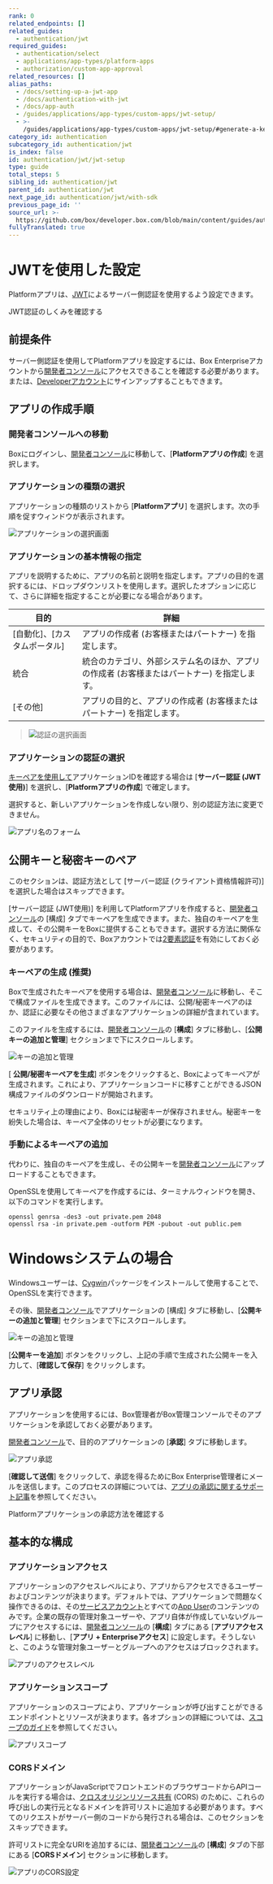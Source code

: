 ```yaml
---
rank: 0
related_endpoints: []
related_guides:
  - authentication/jwt
required_guides:
  - authentication/select
  - applications/app-types/platform-apps
  - authorization/custom-app-approval
related_resources: []
alias_paths:
  - /docs/setting-up-a-jwt-app
  - /docs/authentication-with-jwt
  - /docs/app-auth
  - /guides/applications/app-types/custom-apps/jwt-setup/
  - >-
    /guides/applications/app-types/custom-apps/jwt-setup/#generate-a-keypair-recommended
category_id: authentication
subcategory_id: authentication/jwt
is_index: false
id: authentication/jwt/jwt-setup
type: guide
total_steps: 5
sibling_id: authentication/jwt
parent_id: authentication/jwt
next_page_id: authentication/jwt/with-sdk
previous_page_id: ''
source_url: >-
  https://github.com/box/developer.box.com/blob/main/content/guides/authentication/jwt/jwt-setup.md
fullyTranslated: true
---
```

# JWTを使用した設定

Platformアプリは、[JWT][jwt]によるサーバー側認証を使用するよう設定できます。

<CTA to="g://authentication/jwt">

JWT認証のしくみを確認する

</CTA>

## 前提条件

サーバー側認証を使用してPlatformアプリを設定するには、Box Enterpriseアカウントから[開発者コンソール][devconsole]にアクセスできることを確認する必要があります。または、[Developerアカウント][devaccount]にサインアップすることもできます。

## アプリの作成手順

### 開発者コンソールへの移動

Boxにログインし、[開発者コンソール][devconsole]に移動して、\[**Platformアプリの作成**] を選択します。

### アプリケーションの種類の選択

アプリケーションの種類のリストから \[**Platformアプリ**] を選択します。次の手順を促すウィンドウが表示されます。

<ImageFrame border>

![アプリケーションの選択画面](../images/select-app-type.png)

</ImageFrame>

### アプリケーションの基本情報の指定

アプリを説明するために、アプリの名前と説明を指定します。アプリの目的を選択するには、ドロップダウンリストを使用します。選択したオプションに応じて、さらに詳細を指定することが必要になる場合があります。

| 目的                 | 詳細                                               |
| ------------------ | ------------------------------------------------ |
| \[自動化]、\[カスタムポータル] | アプリの作成者 (お客様またはパートナー) を指定します。                    |
| 統合                 | 統合のカテゴリ、外部システム名のほか、アプリの作成者 (お客様またはパートナー) を指定します。 |
| \[その他]             | アプリの目的と、アプリの作成者 (お客様またはパートナー) を指定します。            |

<ImageFrame border center width="300">

> ![認証の選択画面](../images/custom-app-selection.png)

</ImageFrame>

### アプリケーションの認証の選択

[キーペアを使用して][kp]アプリケーションIDを確認する場合は \[**サーバー認証 (JWT使用)**] を選択し、\[**Platformアプリの作成**] で確定します。

<Message warning>

選択すると、新しいアプリケーションを作成しない限り、別の認証方法に変更できません。

</Message>

<ImageFrame border width="300" center>

![アプリ名のフォーム](../images/custom-app-authentication-jwt.png)

</ImageFrame>

## 公開キーと秘密キーのペア

<Message>

このセクションは、認証方法として \[サーバー認証 (クライアント資格情報許可)] を選択した場合はスキップできます。

</Message>

\[サーバー認証 (JWT使用)] を利用してPlatformアプリを作成すると、[開発者コンソール][devconsole]の \[構成] タブでキーペアを生成できます。また、独自のキーペアを生成して、その公開キーをBoxに提供することもできます。選択する方法に関係なく、セキュリティの目的で、Boxアカウントでは[2要素認証][2fa]を有効にしておく必要があります。

### キーペアの生成 (推奨)

Boxで生成されたキーペアを使用する場合は、[開発者コンソール][devconsole]に移動し、そこで構成ファイルを生成できます。このファイルには、公開/秘密キーペアのほか、認証に必要なその他さまざまなアプリケーションの詳細が含まれています。

このファイルを生成するには、[開発者コンソール][devconsole]の \[**構成**] タブに移動し、\[**公開キーの追加と管理**] セクションまで下にスクロールします。

<ImageFrame border width="600" center>

![キーの追加と管理](../images/app-add-keys.png)

</ImageFrame>

\[ **公開/秘密キーペアを生成**] ボタンをクリックすると、Boxによってキーペアが生成されます。これにより、アプリケーションコードに移すことができるJSON構成ファイルのダウンロードが開始されます。

<Message danger>

セキュリティ上の理由により、Boxには秘密キーが保存されません。秘密キーを紛失した場合は、キーペア全体のリセットが必要になります。

</Message>

### 手動によるキーペアの追加

代わりに、独自のキーペアを生成し、その公開キーを[開発者コンソール][devconsole]にアップロードすることもできます。

OpenSSLを使用してキーペアを作成するには、ターミナルウィンドウを開き、以下のコマンドを実行します。

```shell
openssl genrsa -des3 -out private.pem 2048
openssl rsa -in private.pem -outform PEM -pubout -out public.pem

```

<Message>

# Windowsシステムの場合

Windowsユーザーは、[Cygwin][cygwin]パッケージをインストールして使用することで、OpenSSLを実行できます。

</Message>

その後、[開発者コンソール][devconsole]でアプリケーションの \[構成] タブに移動し、\[**公開キーの追加と管理**] セクションまで下にスクロールします。

<ImageFrame border width="600" center>

![キーの追加と管理](../images/app-add-keys.png)

</ImageFrame>

\[**公開キーを追加**] ボタンをクリックし、上記の手順で生成された公開キーを入力して、\[**確認して保存**] をクリックします。

## アプリ承認

アプリケーションを使用するには、Box管理者がBox管理コンソールでそのアプリケーションを承認しておく必要があります。

[開発者コンソール][devconsole]で、目的のアプリケーションの \[**承認**] タブに移動します。

<ImageFrame border center>

![アプリ承認](../images/app-authorization.png)

</ImageFrame>

\[**確認して送信**] をクリックして、承認を得るためにBox Enterprise管理者にメールを送信します。このプロセスの詳細については、[アプリの承認に関するサポート記事][app-auth]を参照してください。

<CTA to="g://authorization/custom-app-approval">

Platformアプリケーションの承認方法を確認する

</CTA>

## 基本的な構成

### アプリケーションアクセス

アプリケーションのアクセスレベルにより、アプリからアクセスできるユーザーおよびコンテンツが決まります。デフォルトでは、アプリケーションで問題なく操作できるのは、その[サービスアカウント][sa]とすべての[App User][user-types]のコンテンツのみです。企業の既存の管理対象ユーザーや、アプリ自体が作成していないグループにアクセスするには、[開発者コンソール][devconsole]の \[**構成**] タブにある \[**アプリアクセスレベル**] に移動し、\[**アプリ + Enterpriseアクセス**] に設定します。そうしないと、このような管理対象ユーザーとグループへのアクセスはブロックされます。

![アプリのアクセスレベル](../images/app-access-level.png)

### アプリケーションスコープ

アプリケーションのスコープにより、アプリケーションが呼び出すことができるエンドポイントとリソースが決まります。各オプションの詳細については、[スコープのガイド][scopes]を参照してください。

![アプリスコープ](../images/app-scopes.png)

### CORSドメイン

アプリケーションがJavaScriptでフロントエンドのブラウザコードからAPIコールを実行する場合は、[クロスオリジンリソース共有][cors] (CORS) のために、これらの呼び出しの実行元となるドメインを許可リストに追加する必要があります。すべてのリクエストがサーバー側のコードから発行される場合は、このセクションをスキップできます。

許可リストに完全なURIを追加するには、[開発者コンソール][devconsole]の \[**構成**] タブの下部にある \[**CORSドメイン**] セクションに移動します。

![アプリのCORS設定](../images/app-cors.png)

<!-- i18n-enable localize-links -->

[devconsole]: https://app.box.com/developers/console

[devaccount]: https://account.box.com/signup/n/developer

<!-- i18n-disable localize-links -->

[devtoken]: g://authentication/tokens/developer-tokens

[scopes]: g://api-calls/permissions-and-errors/scopes

<!-- i18n-enable localize-links -->

[cors]: https://en.wikipedia.org/wiki/Cross-origin_resource_sharing

<!-- i18n-disable localize-links -->

[user-types]: page://platform/user-types

[sa]: page://platform/user-types/#service-account

<!-- i18n-enable localize-links -->

[cygwin]: http://www.cygwin.com/

[app-auth]: https://support.box.com/hc/ja/articles/360043697014-Boxのアプリ承認プロセスでのアプリの承認

<!-- i18n-disable localize-links -->

[jwt]: g://authentication/jwt

<!-- i18n-enable localize-links -->

[2fa]: https://support.box.com/hc/ja/articles/360043697154-アカウントの多要素認証の設定

<!-- i18n-disable localize-links -->

[kp]: g://authentication/jwt/without-sdk/#public-and-private-key-pair

[ccg]: g://authentication/jwt/without-sdk/#client-credentials-grant
